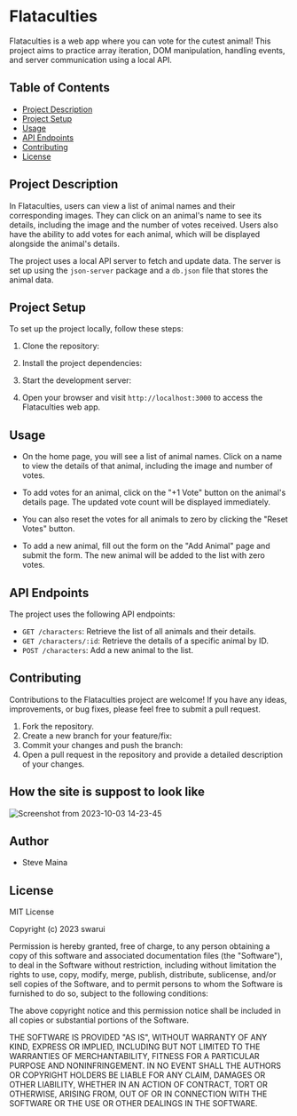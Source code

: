 # Flataculties

Flataculties is a web app where you can vote for the cutest animal! This project aims to practice array iteration, DOM manipulation, handling events, and server communication using a local API.

## Table of Contents
- [Project Description](#project-description)
- [Project Setup](#project-setup)
- [Usage](#usage)
- [API Endpoints](#api-endpoints)
- [Contributing](#contributing)
- [License](#license)

## Project Description

In Flataculties, users can view a list of animal names and their corresponding images. They can click on an animal's name to see its details, including the image and the number of votes received. Users also have the ability to add votes for each animal, which will be displayed alongside the animal's details.

The project uses a local API server to fetch and update data. The server is set up using the `json-server` package and a `db.json` file that stores the animal data.

## Project Setup

To set up the project locally, follow these steps:

1. Clone the repository:

2. Install the project dependencies:

3. Start the development server:

4. Open your browser and visit `http://localhost:3000` to access the Flataculties web app.

## Usage

- On the home page, you will see a list of animal names. Click on a name to view the details of that animal, including the image and number of votes.

- To add votes for an animal, click on the "+1 Vote" button on the animal's details page. The updated vote count will be displayed immediately.

- You can also reset the votes for all animals to zero by clicking the "Reset Votes" button.

- To add a new animal, fill out the form on the "Add Animal" page and submit the form. The new animal will be added to the list with zero votes.

## API Endpoints

The project uses the following API endpoints:

- `GET /characters`: Retrieve the list of all animals and their details.
- `GET /characters/:id`: Retrieve the details of a specific animal by ID.
- `POST /characters`: Add a new animal to the list.

## Contributing

Contributions to the Flataculties project are welcome! If you have any ideas, improvements, or bug fixes, please feel free to submit a pull request.

1. Fork the repository.
2. Create a new branch for your feature/fix:
3. Commit your changes and push the branch:
4. Open a pull request in the repository and provide a detailed description of your changes.
## How the site is suppost to look like
![Screenshot from 2023-10-03 14-23-45](https://github.com/swarui/phase-1-wk2-code-challenge/assets/135341074/2ef46e53-112a-4110-84a9-31bd5d3104a1)


## Author

- Steve Maina

## License

MIT License

Copyright (c) 2023 swarui

Permission is hereby granted, free of charge, to any person obtaining a copy
of this software and associated documentation files (the "Software"), to deal
in the Software without restriction, including without limitation the rights
to use, copy, modify, merge, publish, distribute, sublicense, and/or sell
copies of the Software, and to permit persons to whom the Software is
furnished to do so, subject to the following conditions:

The above copyright notice and this permission notice shall be included in all
copies or substantial portions of the Software.

THE SOFTWARE IS PROVIDED "AS IS", WITHOUT WARRANTY OF ANY KIND, EXPRESS OR
IMPLIED, INCLUDING BUT NOT LIMITED TO THE WARRANTIES OF MERCHANTABILITY,
FITNESS FOR A PARTICULAR PURPOSE AND NONINFRINGEMENT. IN NO EVENT SHALL THE
AUTHORS OR COPYRIGHT HOLDERS BE LIABLE FOR ANY CLAIM, DAMAGES OR OTHER
LIABILITY, WHETHER IN AN ACTION OF CONTRACT, TORT OR OTHERWISE, ARISING FROM,
OUT OF OR IN CONNECTION WITH THE SOFTWARE OR THE USE OR OTHER DEALINGS IN THE
SOFTWARE.
